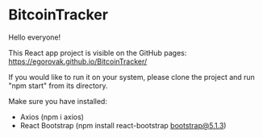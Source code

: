 # BitcoinTracker

Hello everyone!

This React app project is visible on the GitHub pages: https://egorovak.github.io/BitcoinTracker/

If you would like to run it on your system, please clone the project and run "npm start" from its directory.

Make sure you have installed:
  - Axios (npm i axios)
  - React Bootstrap (npm install react-bootstrap bootstrap@5.1.3)
  
  

  

